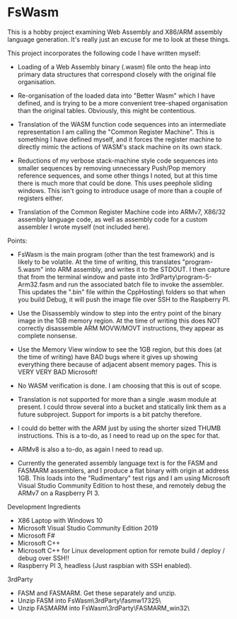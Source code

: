 
FsWasm
======

This is a hobby project examining Web Assembly and X86/ARM 
assembly language generation.  It's really just an excuse for
me to look at these things.

This project incorporates the following code I have written
myself:

- Loading of a Web Assembly binary (.wasm) file onto the heap
  into primary data structures that correspond closely with the
  original file organisation.
  
- Re-organisation of the loaded data into "Better Wasm" which
  I have defined, and is trying to be a more convenient 
  tree-shaped organisation than the original tables.  Obviously,
  this might be contentious.
  
- Translation of the WASM function code sequences into an
  intermediate representation I am calling the "Common Register
  Machine".  This is something I have defined myself, and it
  forces the register machine to directly mimic the actions of
  WASM's stack machine on its own stack.
  
- Reductions of my verbose stack-machine style code sequences 
  into smaller sequences by removing unnecessary Push/Pop memory
  reference sequences, and some other things I noted, but at
  this time there is much more that could be done.  This uses
  peephole sliding windows.  This isn't going to introduce 
  usage of more than a couple of registers either.
  
- Translation of the Common Register Machine code into ARMv7,
  X86/32 assembly language code, as well as assembly code for
  a custom assembler I wrote myself (not included here).

Points:  

- FsWasm is the main program (other than the test framework)
  and is likely to be volatile.  At the time of writing, this
  translates "program-5.wasm" into ARM assembly, and writes
  it to the STDOUT.  I then capture that from the terminal
  window and paste into 3rdParty\program-5-Arm32.fasm and
  run the associated batch file to invoke the assembler.
  This updates the ".bin" file within the CppHosting\ folders
  so that when you build Debug, it will push the image file
  over SSH to the Raspberry PI.
  
- Use the Disassembly window to step into the entry point
  of the binary image in the 1GB memory region.  At the time
  of writing this does NOT correctly disassemble ARM MOVW/MOVT
  instructions, they appear as complete nonsense.
 
- Use the Memory View window to see the 1GB region, but this
  does (at the time of writing) have BAD bugs where it gives
  up showing everything there because of adjacent absent 
  memory pages.  This is VERY VERY BAD Microsoft!
 
- No WASM verification is done.  I am choosing that this is
  out of scope.
  
- Translation is not supported for more than a single .wasm
  module at present.  I could throw several into a bucket and
  statically link them as a future subproject.  Support for 
  imports is a bit patchy therefore.

- I could do better with the ARM just by using the shorter
  sized THUMB instructions.  This is a to-do, as I need to read
  up on the spec for that.
  
- ARMv8 is also a to-do, as again I need to read up.

- Currently the generated assembly language text is for the
  FASM and FASMARM assemblers, and I produce a flat binary
  with origin at address 1GB.  This loads into the "Rudimentary"
  test rigs and I am using Microsoft Visual Studio Community
  Edition to host these, and remotely debug the ARMv7 on a
  Raspberry PI 3.
  
Development Ingredients

- X86 Laptop with Windows 10
- Microsoft Visual Studio Community Edition 2019
- Microsoft F#
- Microsoft C++
- Microsoft C++ for Linux development option for remote
  build / deploy / debug over SSH!!
- Raspberry PI 3, headless  (Just raspbian with SSH enabled).

3rdParty

- FASM and FASMARM.  Get these separately and unzip.
- Unzip FASM into FsWasm\3rdParty\fasmw17325\
- Unzip FASMARM into FsWasm\3rdParty\FASMARM_win32\

